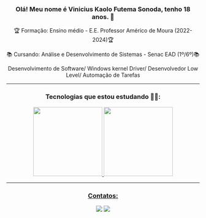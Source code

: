 <div align="center">
  
### Olá! Meu nome é Vinicius Kaolo Futema Sonoda, tenho 18 anos. 👋

🏆 Formação: Ensino médio - E.E. Professor Américo de Moura (2022-2024)🏆

📚 Cursando: Análise e Desenvolvimento de Sistemas - Senac EAD (1º/6º)📚
  
Desenvolvimento de Software/ Windows kernel Driver/ Desenvolvedor Low Level/ Automação de Tarefas

  <hr>
  
   ### Tecnologias que estou estudando 👨‍💻:


  
  <a href="https://github.com/Vinicius-Kaolo-Futema-Sonoda">
  <img height="180em" src="https://github-readme-stats.vercel.app/api?username=Vinicius-Kaolo-Futema-Sonoda&show_icons=true&theme=highcontrast&include_all_commits=true&count_private=true"/>
  <img height="180em" src="https://github-readme-stats.vercel.app/api/top-langs/?username=Vinicius-Kaolo-Futema-Sonoda&layout=compact&langs_count=7&theme=highcontrast"/>
     
</span>
 
<div> 
  
  <hr>
  
### Contatos:
  <a href = "mailto: viniciusfutema@gmail.com"><img src="https://img.shields.io/badge/-Gmail-%23333?style=for-the-badge&logo=gmail&logoColor=white" target="_blank"></a>
  <a href="https://www.linkedin.com/in/Vinicius-Futema/" target="_blank"><img src="https://img.shields.io/badge/-LinkedIn-%230077B5?style=for-the-badge&logo=linkedin&logoColor=white" target="_blank"></a> 

</div>
